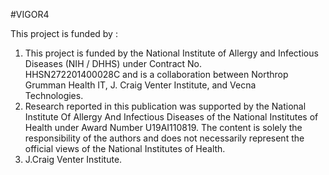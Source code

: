 #VIGOR4

This project is funded by :

1) This project is funded by the National Institute of Allergy and Infectious Diseases (NIH / DHHS) under Contract No.     
   HHSN272201400028C and is a collaboration between Northrop Grumman Health IT, J. Craig Venter Institute, and Vecna     
   Technologies.
2) Research reported in this publication was supported by the National Institute Of Allergy And Infectious Diseases of the 
   National Institutes of Health under Award Number U19AI110819. The content is solely the responsibility of the authors and 
   does not necessarily represent the official views of the National Institutes of Health.
3) J.Craig Venter Institute.
